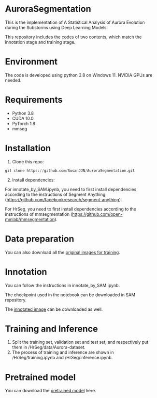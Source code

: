 # AuroraSegmentation

This is the implementation of A Statistical Analysis of Aurora Evolution during the Substorms using Deep Learning Models. 

This repository includes the codes of two contents, which match the innotation stage and training stage.

# Environment
The code is developed using python 3.8 on Windows 11. NVIDIA GPUs are needed.

# Requirements
* Python 3.8
* CUDA 10.0
* PyTorch 1.8
* mmseg

# Installation
1. Clone this repo:
```python
git clone https://github.com/SusanJJN/AuroraSegmentation.git
```
2. Install dependencies:

  For innotate_by_SAM.ipynb, you need to first install dependencies according to the instructions of Segment Anything (https://github.com/facebookresearch/segment-anything).

  For HrSeg, you need to first install dependencies according to the instructions of mmsegmentation (https://github.com/open-mmlab/mmsegmentation).

# Data preparation
You can also download all the [original images for training](https://github.com/SusanJJN/AuroraSegmentation/releases/download/v1.0/training_images.rar).

# Innotation
You can follow the instructions in innotate_by_SAM.ipynb. 

The checkpoint used in the notebook can be downloaded in SAM repository.

The [innotated image](https://github.com/SusanJJN/AuroraSegmentation/releases/download/v1.0/innotated_images.rar) can be downloaded as well.

# Training and Inference
1. Split the training set, validation set and test set, and respectively put them in /HrSeg/data/Aurora-dataset.
2. The process of training and inference are shown in /HrSeg/training.ipynb and /HrSeg/inference.ipynb.

# Pretrained model
You can download the [pretrained model](https://github.com/SusanJJN/AuroraSegmentation/releases/download/v1.0/checkpoint_hrseg.pth) here.
